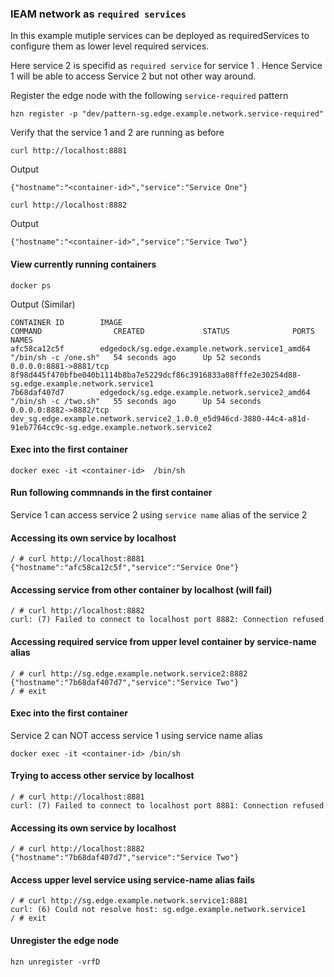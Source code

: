 ### IEAM network as `required services`
In this example mutiple services can be deployed as requiredServices to configure them as lower level required services.

Here service 2 is specifid as `required service` for service 1 . Hence Service 1 will be able to access Service 2 but not other way around. 

Register the edge node with the following `service-required` pattern
```
hzn register -p "dev/pattern-sg.edge.example.network.service-required"
```

Verify that the service 1 and 2 are running as before
```
curl http://localhost:8881
```
Output
```
{"hostname":"<container-id>","service":"Service One"}
```
```
curl http://localhost:8882
```
Output
```
{"hostname":"<container-id>","service":"Service Two"}
```
#### View currently running containers
```
docker ps
```
Output (Similar)
```
CONTAINER ID        IMAGE                                             COMMAND                CREATED             STATUS              PORTS                    NAMES
afc58ca12c5f        edgedock/sg.edge.example.network.service1_amd64   "/bin/sh -c /one.sh"   54 seconds ago      Up 52 seconds       0.0.0.0:8881->8881/tcp   8f98d445f470bfbe040b1114b8ba7e5229dcf86c3916833a08fffe2e30254d88-sg.edge.example.network.service1
7b68daf407d7        edgedock/sg.edge.example.network.service2_amd64   "/bin/sh -c /two.sh"   55 seconds ago      Up 54 seconds       0.0.0.0:8882->8882/tcp   dev_sg.edge.example.network.service2_1.0.0_e5d946cd-3880-44c4-a81d-91eb7764cc9c-sg.edge.example.network.service2
```
#### Exec into the first container
```
docker exec -it <container-id>  /bin/sh
````
#### Run following commnands in the first container
Service 1 can access service 2 using `service name` alias of the service 2

#### Accessing its own service by localhost
```
/ # curl http://localhost:8881
{"hostname":"afc58ca12c5f","service":"Service One"}
```
#### Accessing service from other container by localhost (will fail)
```
/ # curl http://localhost:8882
curl: (7) Failed to connect to localhost port 8882: Connection refused
```
#### Accessing required service from upper level container by service-name alias
```
/ # curl http://sg.edge.example.network.service2:8882
{"hostname":"7b68daf407d7","service":"Service Two"}
/ # exit
```

#### Exec into the first container
Service 2 can NOT access service 1 using service name alias
```
docker exec -it <container-id> /bin/sh
```
#### Trying to access other service by localhost
```
/ # curl http://localhost:8881
curl: (7) Failed to connect to localhost port 8881: Connection refused
```
#### Accessing its own service by localhost
```
/ # curl http://localhost:8882
{"hostname":"7b68daf407d7","service":"Service Two"}
```
#### Access upper level service using service-name alias fails
```
/ # curl http://sg.edge.example.network.service1:8881
curl: (6) Could not resolve host: sg.edge.example.network.service1
/ # exit
```

#### Unregister the edge node
```
hzn unregister -vrfD
```
